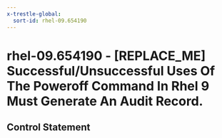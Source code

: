 ```yaml
---
x-trestle-global:
  sort-id: rhel-09.654190
---
```


# rhel-09.654190 - \[REPLACE_ME\] Successful/Unsuccessful Uses Of The Poweroff Command In Rhel 9 Must Generate An Audit Record.

## Control Statement
